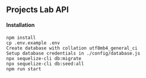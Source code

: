 ## Projects Lab API

#### Installation
```
npm install
cp .env.example .env
Create database with collation utf8mb4_general_ci
Setup database credentials in ./config/database.js
npx sequelize-cli db:migrate
npx sequelize-cli db:seed:all
npm run start
```

